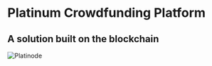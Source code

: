 # Platinum Crowdfunding Platform 
## A solution built on the blockchain
![Platinode](https://raw.githubusercontent.com/CyberGA/allassets/master/platinode.png)